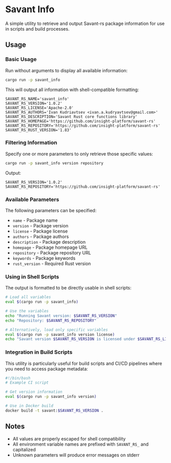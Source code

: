 # Savant Info

A simple utility to retrieve and output Savant-rs package information for use in scripts and build processes.

## Usage

### Basic Usage

Run without arguments to display all available information:

```bash
cargo run -p savant_info
```

This will output all information with shell-compatible formatting:

```
SAVANT_RS_NAME='savant_info'
SAVANT_RS_VERSION='1.0.2'
SAVANT_RS_LICENSE='Apache-2.0'
SAVANT_RS_AUTHORS='Ivan Kudriavtsev <ivan.a.kudryavtsev@gmail.com>'
SAVANT_RS_DESCRIPTION='Savant Rust core functions library'
SAVANT_RS_HOMEPAGE='https://github.com/insight-platform/savant-rs'
SAVANT_RS_REPOSITORY='https://github.com/insight-platform/savant-rs'
SAVANT_RS_RUST_VERSION='1.83'
```

### Filtering Information

Specify one or more parameters to only retrieve those specific values:

```bash
cargo run -p savant_info version repository
```

Output:
```
SAVANT_RS_VERSION='1.0.2'
SAVANT_RS_REPOSITORY='https://github.com/insight-platform/savant-rs'
```

### Available Parameters

The following parameters can be specified:

- `name` - Package name
- `version` - Package version
- `license` - Package license
- `authors` - Package authors
- `description` - Package description
- `homepage` - Package homepage URL
- `repository` - Package repository URL
- `keywords` - Package keywords
- `rust_version` - Required Rust version

### Using in Shell Scripts

The output is formatted to be directly usable in shell scripts:

```bash
# Load all variables
eval $(cargo run -p savant_info)

# Use the variables
echo "Running Savant version: $SAVANT_RS_VERSION"
echo "Repository: $SAVANT_RS_REPOSITORY"

# Alternatively, load only specific variables
eval $(cargo run -p savant_info version license)
echo "Savant version $SAVANT_RS_VERSION is licensed under $SAVANT_RS_LICENSE"
```

### Integration in Build Scripts

This utility is particularly useful for build scripts and CI/CD pipelines where you need
to access package metadata:

```bash
#!/bin/bash
# Example CI script

# Get version information
eval $(cargo run -p savant_info version)

# Use in Docker build
docker build -t savant:$SAVANT_RS_VERSION .
```

## Notes

- All values are properly escaped for shell compatibility
- All environment variable names are prefixed with `SAVANT_RS_` and capitalized
- Unknown parameters will produce error messages on stderr 